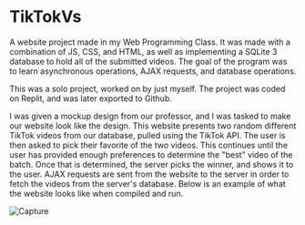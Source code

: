 # TikTokVs
A website project made in my Web Programming Class. It was made with a combination of JS, CSS, and HTML, as well as implementing a SQLite 3 database to hold all of the submitted videos. The goal of the program was to learn asynchronous operations, AJAX requests, and database operations.

This was a solo project, worked on by just myself. The project was coded on Replit, and was later exported to Github.

I was given a mockup design from our professor, and I was tasked to make our website look like the design. This website presents two random different TikTok videos from our database, pulled using the TikTok API. The user is then asked to pick their favorite of the two videos. This continues until the user has provided enough preferences to determine the "best" video of the batch. Once that is determined, the server picks the winner, and shows it to the user. AJAX requests are sent from the website to the server in order to fetch the videos from the server's database. Below is an example of what the website looks like when compiled and run.


![Capture](https://user-images.githubusercontent.com/30218521/216363342-e0558932-2c5d-4f9a-8cdd-5994138835a9.PNG)
